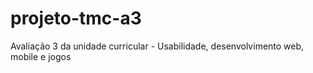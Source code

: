 # projeto-tmc-a3
Avaliação 3 da unidade curricular - Usabilidade, desenvolvimento web, mobile e jogos
